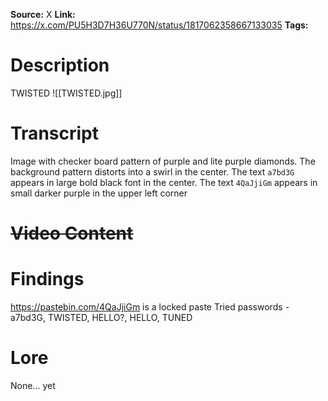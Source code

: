 **Source:** X
**Link:** https://x.com/PU5H3D7H36U770N/status/1817062358667133035
**Tags:** 
# Description
TWISTED
![[TWISTED.jpg]]
# Transcript
Image with checker board pattern of purple and lite purple diamonds.
The background pattern distorts into a swirl in the center.
The text `a7bd3G` appears in large bold black font in the center.
The text `4QaJjiGm` appears in small darker purple in the upper left corner
# ~~Video Content~~
# Findings
https://pastebin.com/4QaJjiGm is a locked paste
Tried passwords - a7bd3G, TWISTED, HELLO?, HELLO, TUNED

# Lore
None... yet